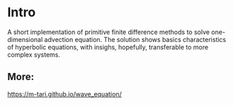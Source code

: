 # Intro

A short implementation of primitive finite difference methods to solve one-dimensional advection equation. The solution shows basics characteristics of hyperbolic equations, with insighs, hopefully, transferable to more complex systems.

## More:
https://m-tari.github.io/wave_equation/
